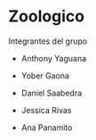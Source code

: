 # Zoologico 

Integrantes del grupo 

- Anthony Yaguana
- Yober Gaona

- Daniel Saabedra

- Jessica Rivas

- Ana Panamito
  


